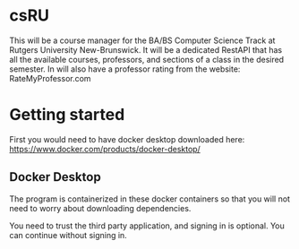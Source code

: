 # csRU
This will be a course manager for the BA/BS Computer Science Track at Rutgers University New-Brunswick. It will be a dedicated RestAPI that has all the available courses, professors, and sections of a class in the desired semester. In will also have a professor rating from the website: RateMyProfessor.com

# Getting started
First you would need to have docker desktop downloaded here: https://www.docker.com/products/docker-desktop/

## Docker Desktop
The program is containerized in these docker containers so that you will not need to worry about downloading dependencies.

You need to trust the third party application, and signing in is optional. You can continue without signing in.

